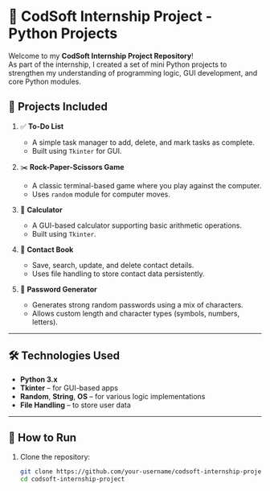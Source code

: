 # 🧠 CodSoft Internship Project - Python Projects

Welcome to my **CodSoft Internship Project Repository**!  
As part of the internship, I created a set of mini Python projects to strengthen my understanding of programming logic, GUI development, and core Python modules.

## 🚀 Projects Included

1. ✅ **To-Do List**
   - A simple task manager to add, delete, and mark tasks as complete.
   - Built using `Tkinter` for GUI.

2. ✂️ **Rock-Paper-Scissors Game**
   - A classic terminal-based game where you play against the computer.
   - Uses `random` module for computer moves.

3. 🧮 **Calculator**
   - A GUI-based calculator supporting basic arithmetic operations.
   - Built using `Tkinter`.

4. 📇 **Contact Book**
   - Save, search, update, and delete contact details.
   - Uses file handling to store contact data persistently.

5. 🔐 **Password Generator**
   - Generates strong random passwords using a mix of characters.
   - Allows custom length and character types (symbols, numbers, letters).

---

## 🛠️ Technologies Used

- **Python 3.x**
- **Tkinter** – for GUI-based apps
- **Random**, **String**, **OS** – for various logic implementations
- **File Handling** – to store user data

---

## 📁 How to Run

1. Clone the repository:
   ```bash
   git clone https://github.com/your-username/codsoft-internship-project.git
   cd codsoft-internship-project
